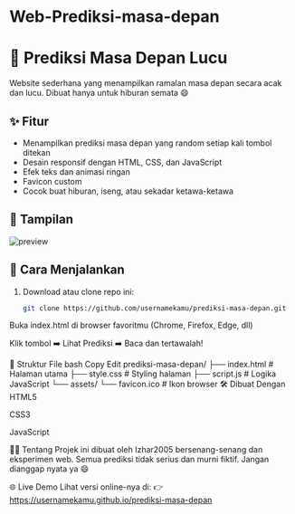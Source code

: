 # Web-Prediksi-masa-depan
# 🔮 Prediksi Masa Depan Lucu

Website sederhana yang menampilkan ramalan masa depan secara acak dan lucu. Dibuat hanya untuk hiburan semata 😄

## ✨ Fitur
- Menampilkan prediksi masa depan yang random setiap kali tombol ditekan
- Desain responsif dengan HTML, CSS, dan JavaScript
- Efek teks dan animasi ringan
- Favicon custom
- Cocok buat hiburan, iseng, atau sekadar ketawa-ketawa

## 📸 Tampilan
![preview](https://via.placeholder.com/800x400.png?text=Screenshot+Web+Prediksi)

## 🚀 Cara Menjalankan
1. Download atau clone repo ini:
   ```bash
   git clone https://github.com/usernamekamu/prediksi-masa-depan.git
Buka index.html di browser favoritmu (Chrome, Firefox, Edge, dll)

Klik tombol ➡️ Lihat Prediksi ➡️ Baca dan tertawalah!

📁 Struktur File
bash
Copy
Edit
prediksi-masa-depan/
├── index.html        # Halaman utama
├── style.css         # Styling halaman
├── script.js         # Logika JavaScript
└── assets/
    └── favicon.ico   # Ikon browser
🛠️ Dibuat Dengan
HTML5

CSS3

JavaScript

🙋‍♂️ Tentang
Projek ini dibuat oleh Izhar2005 bersenang-senang dan eksperimen web. Semua prediksi tidak serius dan murni fiktif. Jangan dianggap nyata ya 😄

🌐 Live Demo
Lihat versi online-nya di:
👉 https://usernamekamu.github.io/prediksi-masa-depan

